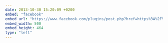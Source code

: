 ```yaml
---
date: 2013-10-30 15:20:09 +0200
embed: "facebook"
embed_url: "https://www.facebook.com/plugins/post.php?href=https%3A%2F%2Fwww.facebook.com%2Fphoto.php%3Ffbid%3D10151843088519865%26set%3Da.10150382045299865.355740.580174864%26type%3D3&width=500"
embed_width: 500
embed_height: 464
type: "left"
---
```

